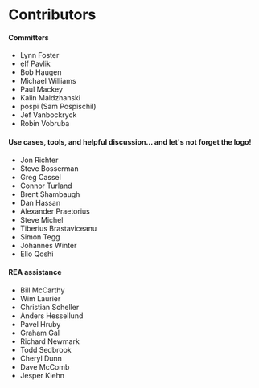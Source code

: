 # Contributors

#### Committers

* Lynn Foster
* elf Pavlik
* Bob Haugen
* Michael Williams
* Paul Mackey
* Kalin Maldzhanski
* pospi (Sam Pospischil)
* Jef Vanbockryck
* Robin Vobruba

#### Use cases, tools, and helpful discussion... and let's not forget the logo!

* Jon Richter
* Steve Bosserman
* Greg Cassel
* Connor Turland
* Brent Shambaugh
* Dan Hassan
* Alexander Praetorius
* Steve Michel
* Tiberius Brastaviceanu
* Simon Tegg
* Johannes Winter
* Elio Qoshi

#### REA assistance

* Bill McCarthy
* Wim Laurier
* Christian Scheller
* Anders Hessellund
* Pavel Hruby
* Graham Gal
* Richard Newmark
* Todd Sedbrook
* Cheryl Dunn
* Dave McComb
* Jesper Kiehn
